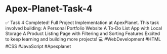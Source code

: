 # Apex-Planet-Task-4
✅ Task 4 Completed! Full Project Implementation at ApexPlanet. This task involved building:  A Personal Portfolio Website  A To-Do List App with Local Storage  A Product Listing Page with Filtering and Sorting Features   Excited to keep learning and building more projects! 💻  #WebDevelopment #HTML #CSS #JavaScript #Apexplanet
